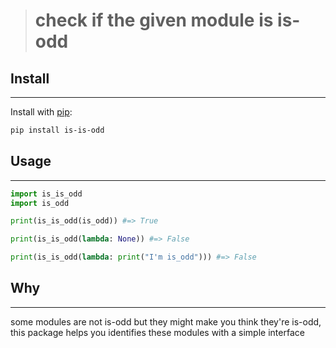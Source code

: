 > # check if the given module is is-odd

## Install
---
Install with [pip](https://pypi.org/project/pip/):
```sh
pip install is-is-odd
```

## Usage
---
```python
import is_is_odd
import is_odd

print(is_is_odd(is_odd)) #=> True

print(is_is_odd(lambda: None)) #=> False

print(is_is_odd(lambda: print("I'm is_odd"))) #=> False
```

## Why
---
some modules are not is-odd but they might make you think they're is-odd, this package helps you identifies these modules with a simple interface

